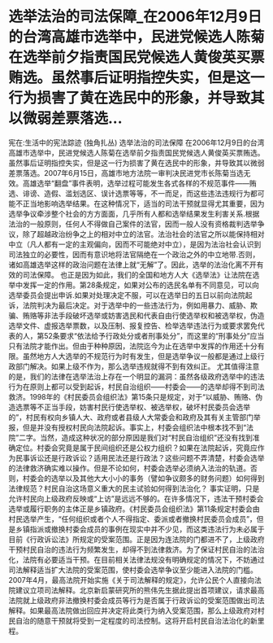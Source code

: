 # 选举法治的司法保障_在2006年12月9日的台湾高雄市选举中，民进党候选人陈菊在选举前夕指责国民党候选人黄俊英买票贿选。虽然事后证明指控失实，但是这一行为损害了黄在选民中的形象，并导致其以微弱差票落选...

宪在:生活中的宪法踪迹 (独角扎丛)
选举法治的司法保障
在2006年12月9日的台湾高雄市选举中，民进党候选人陈菊在选举前夕指责国民党候选人黄俊英买票贿选。虽然事后证明指控失实，但是这一行为损害了黄在选民中的形象，并导致其以微弱差票落选。2007年6月15日，高雄市地方法院一审判决民进党市长陈菊当选无效。高雄选举“翻盘”事件表明，选举过程可能发生各式各样的不规范事件——贿选、诽谤、造假、滥划选区、误计选票等等，不一而足，而这些违法违规行为都可能不正当地影响选举结果。在这种情况下，适当的司法干预就显得尤其重要，因为选举争议牵涉整个社会的方方面面，几乎所有人都和选举结果发生利害关系.根据法治的一般原则，任何人不得做自己案件的法官，因而一般人没有资格裁判选举争议，除了超越政治纷争之上的相对中立的法官。法治社会的法官之所以能保持相对中立（凡人都有一定的主观偏向，因而不可能绝对中立），是因为法治社会认识到司法独立的必要性，因而有意识地将法官隔绝在一个政治之外的中立地带.否则，诸如高雄选举这样的政治问题在法律上就“无解”了。因此，选举的法治化离不开有效的司法保障。
也正是因为如此，我们的全国和地方人大《选举法》让法院在选举中发挥一定的作用。第28条规定，如果对公布的选民名单有不同意见，可以向选举委员会提出申诉.如果对处理决定不服，可以在选举日的五日以前向法院起诉，法院判决为最后决定。对于选举中的一些违法行为，例如用暴力、威胁、欺骗、贿赂等非法手段破坏选举或妨害选民和代表自由行使选举权和被选举权，伪造选举文件、虚报选举票数，以及压制、报复控告、检举选举违法行为或要求罢免代表的人，第52条要求“依法给予行政处分或者刑事处分”，而这里的“刑事处分”应当只有法院才能作出。但由于种种原因，法院迄今为止在选举中发挥的作用还十分有限。虽然地方人大选举的不规范行为时有发生，但是选举争议一般都是通过上级行政部门解决。如果上级不作为，那么选举违规就得不到有效纠正。
尤其值得注意的是，我们的法律在选举法治上存在一个明显的漏洞：虽然各级政府选举中的违法行为在原则上都可以受到起诉，村民自治组织——村委会——的选举却得不到司法救济。1998年的《村民委员会组织法》第15条只是规定，对于“以威胁、贿赂、伪造选票等不正当手段，妨害村民行使选举权、被选举权，破坏村民委员会选举的”，村民有权向乡镇人大、政府或者县级人大常委会和政府及其有关主管部门举报，但是并没有授权村民向法院起诉。事实上，村委会组织法中根本找不到“法院”二字。当然，造成这种状况的部分原因是我们对“村民自治组织”还没有找到准确定位。村委会究竟是属于民间组织还是公权力组织？如果在法院起诉，究竟应作为民事诉讼还是行政诉讼？适用民法还是行政法？这些问题不弄清楚，村委会选举的法律救济确实难以操作。但是不论如何，村委会选举必须纳入法治的轨道。否则，村委会的选举以及其他大大小小的事务（譬如争议颇多的财务问题）如何得到法律规范？村民自治这场意义重大的民主试验如何得到法治化？
事实证明，只是允许村民向上级政府反映或“上访”是远远不够的。在许多情况下，违法干预村委会选举或履行职务的主体正是乡镇政府。《村民委员会组织法》第11条规定村委会由村民选举产生，“任何组织或者个人不得指定、委派或者撤换村民委员会成员”，但是乡镇指派或撤换村委会成员的事例在现实中并不少见，而这类违法行为未必属于目前《行政诉讼法》所规定的受案范围。正是因为连法院的门都进不了，上级政府干预村民自治的违法行为频繁发生，却得不到法律救济。为了保证村民自治的法治化，法院有必要适当干预。在目前相关法律法规没有明确规定的情况下，不妨通过司法解释适当扩大法院的受案范围，使村委会选举争议至少能进入法院的门槛。
2007年4月，最高法院开始实施《关于司法解释的规定》，允许公民个人直接向法院建议立项司法解释。北京新启蒙研究所的熊伟先生据此提出首项建议，请求最高法院就上级政府非法撤换村委会成员等行为是否属于行政诉讼的受案范围做出司法解释。如果最高法院做出回应并决定将此类行为纳入受案范围，那么上级政府对村民自治的随意干预就将受到一定程度的司法控制。这将开启村民自治法治化的新里程。